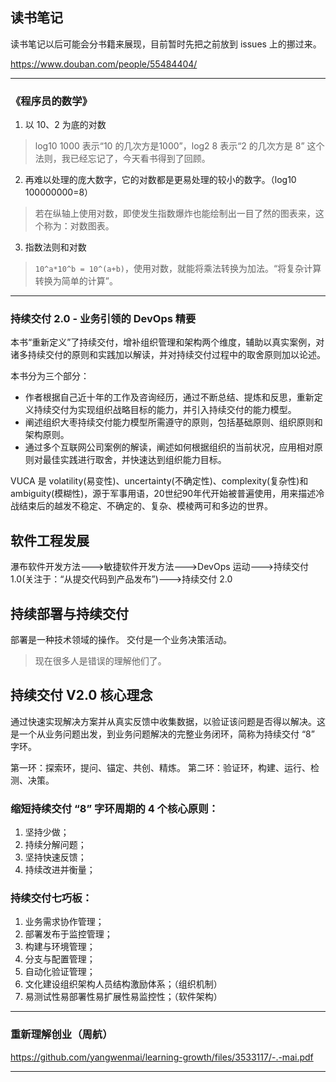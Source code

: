 ## 读书笔记

读书笔记以后可能会分书籍来展现，目前暂时先把之前放到 issues 上的挪过来。

https://www.douban.com/people/55484404/

----

### 《程序员的数学》

1. 以 10、2 为底的对数

>log10 1000 表示“10 的几次方是1000”，log2 8 表示“2 的几次方是 8”
这个法则，我已经忘记了，今天看书得到了回顾。

2. 再难以处理的庞大数字，它的对数都是更易处理的较小的数字。（log10 100000000=8）

>若在纵轴上使用对数，即使发生指数爆炸也能绘制出一目了然的图表来，这个称为：对数图表。

3. 指数法则和对数

>`10^a*10^b = 10^(a+b)`，使用对数，就能将乘法转换为加法。“将复杂计算转换为简单的计算”。

----

### 持续交付 2.0 - 业务引领的 DevOps 精要

本书“重新定义”了持续交付，增补组织管理和架构两个维度，辅助以真实案例，对诸多持续交付的原则和实践加以解读，并对持续交付过程中的取舍原则加以论述。

本书分为三个部分：

- 作者根据自己近十年的工作及咨询经历，通过不断总结、提炼和反思，重新定义持续交付为实现组织战略目标的能力，并引入持续交付的能力模型。
- 阐述组织大枣持续交付能力模型所需遵守的原则，包括基础原则、组织原则和架构原则。
- 通过多个互联网公司案例的解读，阐述如何根据组织的当前状况，应用相对原则对最佳实践进行取舍，并快速达到组织能力目标。

VUCA 是 volatility(易变性)、uncertainty(不确定性)、complexity(复杂性)和ambiguity(模糊性)，源于军事用语，20世纪90年代开始被普遍使用，用来描述冷战结束后的越发不稳定、不确定的、复杂、模棱两可和多边的世界。

## 软件工程发展

瀑布软件开发方法--->敏捷软件开发方法--->DevOps 运动--->持续交付 1.0(关注于：“从提交代码到产品发布”)--->持续交付 2.0

## 持续部署与持续交付

部署是一种技术领域的操作。
交付是一个业务决策活动。
>现在很多人是错误的理解他们了。

## 持续交付 V2.0 核心理念

通过快速实现解决方案并从真实反馈中收集数据，以验证该问题是否得以解决。这是一个从业务问题出发，到业务问题解决的完整业务闭环，简称为持续交付 “8” 字环。

第一环：探索环，提问、锚定、共创、精炼。
第二环：验证环，构建、运行、检测、决策。

### 缩短持续交付 “8” 字环周期的 4 个核心原则：

1. 坚持少做；
2. 持续分解问题；
3. 坚持快速反馈；
4. 持续改进并衡量；

### 持续交付七巧板：

1. 业务需求协作管理；
2. 部署发布于监控管理；
3. 构建与环境管理；
4. 分支与配置管理；
5. 自动化验证管理；
6. 文化建设组织架构人员结构激励体系；（组织机制）
7. 易测试性易部署性易扩展性易监控性；（软件架构）

----

### 重新理解创业（周航）

https://github.com/yangwenmai/learning-growth/files/3533117/-.-mai.pdf

----
